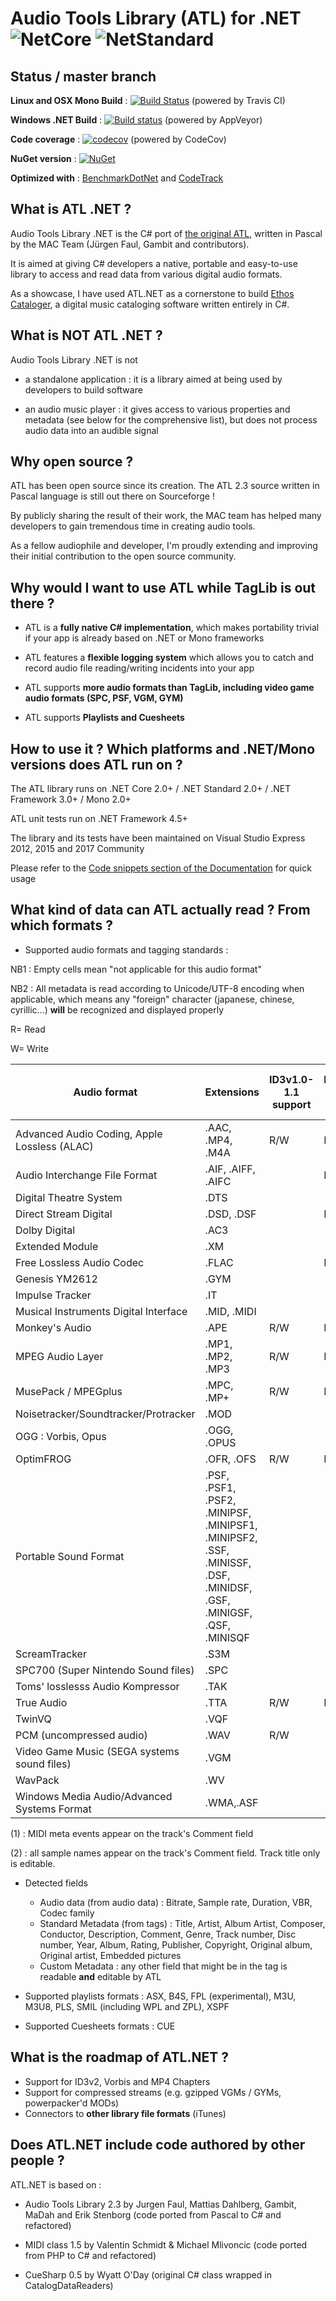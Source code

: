 # Audio Tools Library (ATL) for .NET ![NetCore](https://img.shields.io/badge/.NET%20core-2.0-lightgrey.svg) ![NetStandard](https://img.shields.io/badge/.NET%20Standard-2.0-lightgrey.svg)

## Status / master branch

__Linux and OSX Mono Build__ : [![Build Status](https://travis-ci.org/Zeugma440/atldotnet.svg?branch=master)](https://travis-ci.org/Zeugma440/atldotnet) (powered by Travis CI)


__Windows .NET Build__ : [![Build status](https://ci.appveyor.com/api/projects/status/s4y0e3g6fxncdhi6/branch/master?svg=true)](https://ci.appveyor.com/project/Zeugma440/atldotnet/branch/master) (powered by AppVeyor)


__Code coverage__ : [![codecov](https://codecov.io/gh/Zeugma440/atldotnet/branch/master/graph/badge.svg)](https://codecov.io/gh/Zeugma440/atldotnet) (powered by CodeCov)


__NuGet version__ : [![NuGet](https://img.shields.io/nuget/v/z440.atl.core.svg)](https://www.nuget.org/packages/z440.atl.core/)


__Optimized with__ : [BenchmarkDotNet](https://github.com/dotnet/BenchmarkDotNet) and [CodeTrack](http://www.getcodetrack.com/)


## What is ATL .NET ?

Audio Tools Library .NET is the C# port of [the original ATL](http://mac.sourceforge.net/atl/), written in Pascal by the MAC Team (Jürgen Faul, Gambit and contributors).

It is aimed at giving C# developers a native, portable and easy-to-use library to access and read data from various digital audio formats.

As a showcase, I have used ATL.NET as a cornerstone to build [Ethos Cataloger](https://trello.com/b/ZAzRjbXZ/ethos-cataloger), a digital music cataloging software written entirely in C#.


## What is NOT ATL .NET ?

Audio Tools Library .NET is not

* a standalone application : it is a library aimed at being used by developers to build software

* an audio music player : it gives access to various properties and metadata (see below for the comprehensive list), but does not process audio data into an audible signal


## Why open source ?

ATL has been open source since its creation. The ATL 2.3 source written in Pascal language is still out there on Sourceforge !

By publicly sharing the result of their work, the MAC team has helped many developers to gain tremendous time in creating audio tools.

As a fellow audiophile and developer, I'm proudly extending and improving their initial contribution to the open source community.


## Why would I want to use ATL while TagLib is out there ?

* ATL is a __fully native C# implementation__, which makes portability trivial if your app is already based on .NET or Mono frameworks

* ATL features a __flexible logging system__ which allows you to catch and record audio file reading/writing incidents into your app

* ATL supports __more audio formats than TagLib, including video game audio formats (SPC, PSF, VGM, GYM)__

* ATL supports __Playlists and Cuesheets__


## How to use it ?  Which platforms and .NET/Mono versions does ATL run on ?

The ATL library runs on .NET Core 2.0+ / .NET Standard 2.0+ / .NET Framework 3.0+ / Mono 2.0+

ATL unit tests run on .NET Framework 4.5+

The library and its tests have been maintained on Visual Studio Express 2012, 2015 and 2017 Community

Please refer to the [Code snippets section of the Documentation](Usage-_-Code-snippets) for quick usage


## What kind of data can ATL actually read ? From which formats ?

* Supported audio formats and tagging standards :

NB1 : Empty cells mean "not applicable for this audio format"

NB2 : All metadata is read according to Unicode/UTF-8 encoding when applicable, which means any "foreign" character (japanese, chinese, cyrillic...) __will__ be recognized and displayed properly

R= Read

W= Write


Audio format | Extensions | ID3v1.0-1.1 support | ID3v2.2-2.4 support | APEtag 1.0-2.0 support | Format-specific tagging support
---|---|---|---|---|---
Advanced Audio Coding, Apple Lossless (ALAC) | .AAC, .MP4, .M4A | R/W | R/W | R/W | R/W
Audio Interchange File Format | .AIF, .AIFF, .AIFC |  | R/W |  | R/W
Digital Theatre System | .DTS |  |  |  | 
Direct Stream Digital | .DSD, .DSF |  | R/W |  | 
Dolby Digital | .AC3 |  |  | R/W | 
Extended Module | .XM |  |  |  | R (2)
Free Lossless Audio Codec | .FLAC |  | R/W |  | R/W
Genesis YM2612 | .GYM |  |  |  | R/W
Impulse Tracker | .IT |  |  |  | R/W (2)
Musical Instruments Digital Interface | .MID, .MIDI |  |  |  | R/W (1)
Monkey's Audio | .APE | R/W | R/W | R/W | 
MPEG Audio Layer | .MP1, .MP2, .MP3 | R/W | R/W | R/W | |
MusePack / MPEGplus|.MPC, .MP+|R/W|R/W|R/W| |
Noisetracker/Soundtracker/Protracker|.MOD| | | |R/W (2)|
OGG : Vorbis, Opus|.OGG, .OPUS| | | |R/W|
OptimFROG|.OFR, .OFS|R/W|R/W|R/W| |
Portable  Sound Format|.PSF, .PSF1, .PSF2, .MINIPSF, .MINIPSF1, .MINIPSF2, .SSF, .MINISSF, .DSF, .MINIDSF, .GSF, .MINIGSF, .QSF, .MINISQF| | | |R/W|
ScreamTracker|.S3M| | | |R/W (2)|
SPC700 (Super Nintendo Sound files)|.SPC| | | |R/W|
Toms' losslesss Audio Kompressor|.TAK| | |R/W| |
True Audio|.TTA|R/W|R/W|R/W| |
TwinVQ|.VQF| | | |R/W|
PCM (uncompressed audio)|.WAV|R/W| | | |
Video Game Music (SEGA systems sound files) | .VGM |  |  |  | R/W
WavPack|.WV| | |R/W| |
Windows Media Audio/Advanced Systems Format|.WMA,.ASF| | | |R/W|


(1) : MIDI meta events appear on the track's Comment field

(2) : all sample names appear on the track's Comment field. Track title only is editable.


* Detected fields
	* Audio data (from audio data) : Bitrate, Sample rate, Duration, VBR, Codec family
	* Standard Metadata (from tags) : Title, Artist, Album Artist, Composer, Conductor, Description, Comment, Genre, Track number, Disc number, Year, Album, Rating, Publisher, Copyright, Original album, Original artist, Embedded pictures
	* Custom Metadata : any other field that might be in the tag is readable __and__ editable by ATL
	
* Supported playlists formats : ASX, B4S, FPL (experimental), M3U, M3U8, PLS, SMIL (including WPL and ZPL), XSPF

* Supported Cuesheets formats : CUE


## What is the roadmap of ATL.NET ?

* Support for ID3v2, Vorbis and MP4 Chapters
* Support for compressed streams (e.g. gzipped VGMs / GYMs, powerpacker'd MODs)
* Connectors to __other library file formats__ (iTunes)


## Does ATL.NET include code authored by other people ?

ATL.NET is based on :

* Audio Tools Library 2.3  by Jurgen Faul, Mattias Dahlberg, Gambit, MaDah and Erik Stenborg (code ported from Pascal to C# and refactored)

* MIDI class 1.5 by Valentin Schmidt & Michael Mlivoncic (code ported from PHP to C# and refactored)

* CueSharp 0.5 by Wyatt O'Day (original C# class wrapped in CatalogDataReaders)
